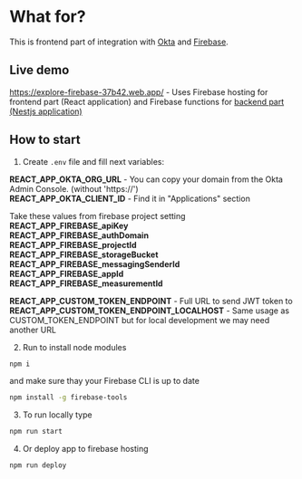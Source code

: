 # What for?

This is frontend part of integration with [Okta](https://developer.okta.com) and [Firebase](https://firebase.google.com).

## Live demo

https://explore-firebase-37b42.web.app/ - Uses Firebase hosting for frontend part (React application) and Firebase functions for [backend part (Nestjs application)](https://github.com/Oleksandr-kopaevich/nest-server-for-okta-integration-with-firebase)

## How to start 

1. Create `.env` file and fill next variables:  

<b>REACT_APP_OKTA_ORG_URL</b> - You can copy your domain from the Okta Admin Console. (without 'https://')   
<b>REACT_APP_OKTA_CLIENT_ID</b> - Find it in "Applications" section   

Take these values from firebase project setting  
<b>REACT_APP_FIREBASE_apiKey</b>  
<b>REACT_APP_FIREBASE_authDomain</b>  
<b>REACT_APP_FIREBASE_projectId</b>  
<b>REACT_APP_FIREBASE_storageBucket</b>  
<b>REACT_APP_FIREBASE_messagingSenderId</b>  
<b>REACT_APP_FIREBASE_appId</b>  
<b>REACT_APP_FIREBASE_measurementId</b>  

<b>REACT_APP_CUSTOM_TOKEN_ENDPOINT</b> - Full URL to send JWT token to  
<b>REACT_APP_CUSTOM_TOKEN_ENDPOINT_LOCALHOST</b> - Same usage as CUSTOM_TOKEN_ENDPOINT but for local development we may need another URL  

2. Run to install node modules
```bash 
npm i
```
and make sure thay your Firebase CLI is up to date
```bash 
npm install -g firebase-tools
```

3. To run locally type 
 ```bash 
npm run start
```

4. Or deploy app to firebase hosting
 ```bash 
npm run deploy
```


